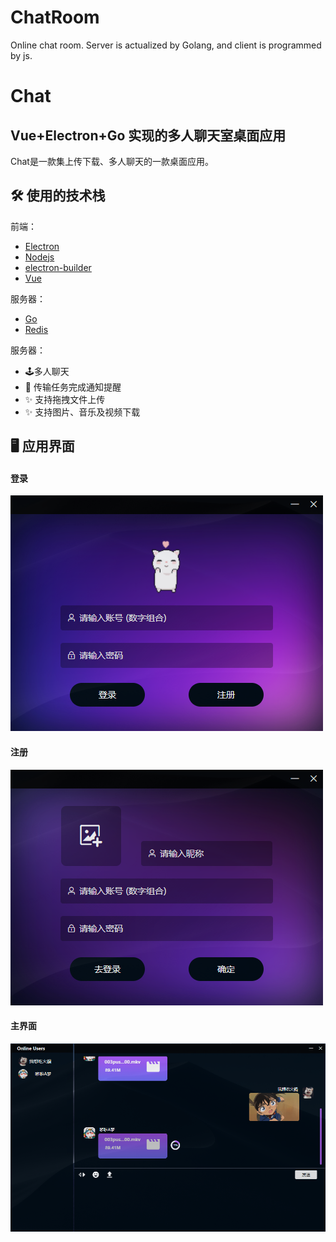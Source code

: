 # ChatRoom
Online chat room.  Server is actualized by Golang, and client is programmed by js.     
# Chat

## Vue+Electron+Go 实现的多人聊天室桌面应用

Chat是一款集上传下载、多人聊天的一款桌面应用。

## 🛠 使用的技术栈
前端：
- [Electron](https://electronjs.org/)
- [Nodejs](https://nodejs.org/)
- [electron-builder](https://www.electron.build/) 
- [Vue](https://vuejs.org/)

服务器：
- [Go](https://golang.google.cn/)
- [Redis](https://redis.io/)

服务器：
- 🕹多人聊天
- 🔔 传输任务完成通知提醒
- ✨ 支持拖拽文件上传
- ✨ 支持图片、音乐及视频下载

## 🖥 应用界面
#### 登录
   ![登录](Client/src/assets/login.png)
#### 注册
  ![注册](Client/src/assets/register.png)
#### 主界面
  ![主界面](Client/src/assets/main.png) 
  


